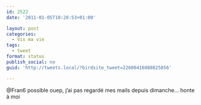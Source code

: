 ```yaml
---
id: 2522
date: '2011-01-05T10:28:53+01:00'

layout: post
categories:
  - Vis ma vie
tags:
  - tweet
format: status
publish_social: no
guid: 'http://tweets.local/?birdsite_tweet=22600416088825856'

---
```


@Fran6 possible ouep, j’ai pas regardé mes mails depuis dimanche… honte à moi